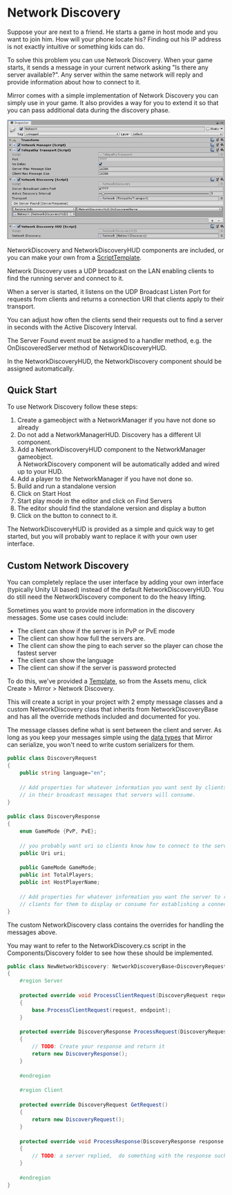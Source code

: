 # Network Discovery

Suppose your are next to a friend. He starts a game in host mode and you want to join him. How will your phone locate his? Finding out his IP address is not exactly intuitive or something kids can do.

To solve this problem you can use Network Discovery. When your game starts, it sends a message in your current network asking "Is there any server available?". Any server within the same network will reply and provide information about how to connect to it.

Mirror comes with a simple implementation of Network Discovery you can simply use in your game. It also provides a way for you to extend it so that you can pass additional data during the discovery phase.

![Inspector](NetworkDiscovery.png)

NetworkDiscovery and NetworkDiscoveryHUD components are included, or you can make your own from a [ScriptTemplate](../General/ScriptTemplates.md).

Network Discovery uses a UDP broadcast on the LAN enabling clients to find the running server and connect to it.

When a server is started, it listens on the UDP Broadcast Listen Port for requests from clients and returns a connection URI that clients apply to their transport.

You can adjust how often the clients send their requests out to find a server in seconds with the Active Discovery Interval.

The Server Found event must be assigned to a handler method, e.g. the OnDiscoveredServer method of NetworkDiscoveryHUD.

In the NetworkDiscoveryHUD, the NetworkDiscovery component should be assigned automatically.

## Quick Start

To use Network Discovery follow these steps:

1.  Create a gameobject with a NetworkManager if you have not done so already
2.  Do not add a NetworkManagerHUD. Discovery has a different UI component.
3.  Add a NetworkDiscoveryHUD component to the NetworkManager gameobject.  
    A NetworkDiscovery component will be automatically added and wired up to your HUD.
4.  Add a player to the NetworkManager if you have not done so.
5.  Build and run a standalone version
6.  Click on Start Host
7.  Start play mode in the editor and click on Find Servers
8.  The editor should find the standalone version and display a button
9.  Click on the button to connect to it.

The NetworkDiscoveryHUD is provided as a simple and quick way to get started, but you will probably want to replace it with your own user interface.

## Custom Network Discovery

You can completely replace the user interface by adding your own interface (typically Unity UI based) instead of the default NetworkDiscoveryHUD. You do still need the NetworkDiscovery component to do the heavy lifting.

Sometimes you want to provide more information in the discovery messages. Some use cases could include:

-   The client can show if the server is in PvP or PvE mode
-   The client can show how full the servers are.
-   The client can show the ping to each server so the player can chose the fastest server
-   The client can show the language
-   The client can show if the server is password protected

To do this, we've provided a [Template](../General/ScriptTemplates.md), so from the Assets menu, click Create > Mirror > Network Discovery.

This will create a script in your project with 2 empty message classes and a custom NetworkDiscovery class that inherits from NetworkDiscoveryBase and has all the override methods included and documented for you.

The message classes define what is sent between the client and server. As long as you keep your messages simple using the [data types](../Guides/DataTypes.md) that Mirror can serialize, you won't need to write custom serializers for them.

```cs
public class DiscoveryRequest
{
    public string language="en";

    // Add properties for whatever information you want sent by clients
    // in their broadcast messages that servers will consume.
}

public class DiscoveryResponse
{
    enum GameMode {PvP, PvE};

    // you probably want uri so clients know how to connect to the server
    public Uri uri;

    public GameMode GameMode;
    public int TotalPlayers;
    public int HostPlayerName;

    // Add properties for whatever information you want the server to return to
    // clients for them to display or consume for establishing a connection.
}
```

The custom NetworkDiscovery class contains the overrides for handling the messages above.

You may want to refer to the NetworkDiscovery.cs script in the Components/Discovery folder to see how these should be implemented.

```cs
public class NewNetworkDiscovery: NetworkDiscoveryBase<DiscoveryRequest, DiscoveryResponse> 
{
    #region Server

    protected override void ProcessClientRequest(DiscoveryRequest request, IPEndPoint endpoint)
    {
        base.ProcessClientRequest(request, endpoint);
    }

    protected override DiscoveryResponse ProcessRequest(DiscoveryRequest request, IPEndPoint endpoint) 
    {
        // TODO: Create your response and return it   
        return new DiscoveryResponse();
    }

    #endregion

    #region Client

    protected override DiscoveryRequest GetRequest()
    {
        return new DiscoveryRequest();
    }

    protected override void ProcessResponse(DiscoveryResponse response, IPEndPoint endpoint)
    {
        // TODO: a server replied,  do something with the response such as invoking a unityevent
    }

    #endregion
}
```
